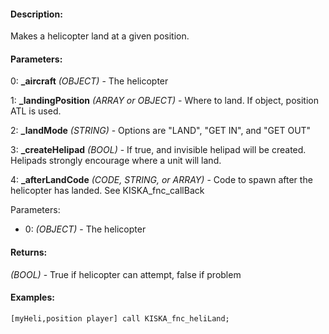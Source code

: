 #### Description:
Makes a helicopter land at a given position.

#### Parameters:
0: **_aircraft** *(OBJECT)* - The helicopter

1: **_landingPosition** *(ARRAY or OBJECT)* - Where to land. If object, position ATL is used.

2: **_landMode** *(STRING)* - Options are "LAND", "GET IN", and "GET OUT"

3: **_createHelipad** *(BOOL)* - If true, and invisible helipad will be created. Helipads strongly encourage where a unit will land.

4: **_afterLandCode** *(CODE, STRING, or ARRAY)* - Code to spawn after the helicopter has landed. See KISKA_fnc_callBackParameters:- 0: *(OBJECT)* - The helicopter

#### Returns:
*(BOOL)* - True if helicopter can attempt, false if problem

#### Examples:
```sqf
[myHeli,position player] call KISKA_fnc_heliLand;
```

